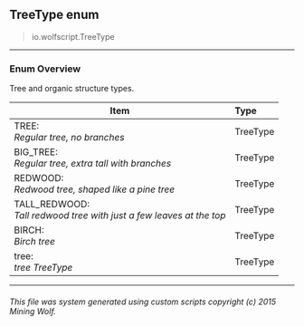## TreeType __enum__

>io.wolfscript.TreeType

---

### Enum Overview

Tree and organic structure types.

Item | Type   
--- | :--- 
TREE: <br> _Regular tree, no branches_ | TreeType
BIG_TREE: <br> _Regular tree, extra tall with branches_ | TreeType
REDWOOD: <br> _Redwood tree, shaped like a pine tree_ | TreeType
TALL_REDWOOD: <br> _Tall redwood tree with just a few leaves at the top_ | TreeType
BIRCH: <br> _Birch tree_ | TreeType
tree: <br> _tree TreeType_ | TreeType



---



###### This file was system generated using custom scripts copyright (c) 2015 Mining Wolf.
	

